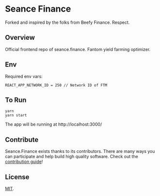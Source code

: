 # Seance Finance

Forked and inspired by the folks from Beefy Finance. Respect.

## Overview

Official frontend repo of seance.finance. Fantom yield farming optimizer.

## Env

Required env vars:

```
REACT_APP_NETWORK_ID = 250 // Network ID of FTM
```

## To Run

```
yarn
yarn start
```

The app will be running at http://localhost:3000/

## Contribute

Seance.Finance exists thanks to its contributors. There are many ways you can participate and help build high quality software. Check out the [contribution guide](CONTRIBUTING.md)!

## License

[MIT](LICENSE).
